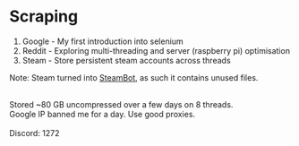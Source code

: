 # Scraping

1. Google - My first introduction into selenium
2. Reddit - Exploring multi-threading and server (raspberry pi) optimisation
3. Steam - Store persistent steam accounts across threads

Note: Steam turned into [SteamBot](https://github.com/qiwi1272/SteamBot), as such it contains unused files.

<br />
Stored ~80 GB uncompressed over a few days on 8 threads.<br />
Google IP banned me for a day. Use good proxies.<br />
<br />
Discord: 1272
